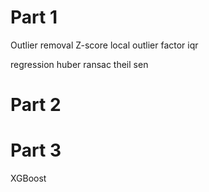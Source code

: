 # Part 1
Outlier removal
Z-score
local outlier factor
iqr

regression
huber
ransac
theil sen


# Part 2



# Part 3
XGBoost